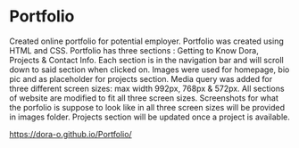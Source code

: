 # Portfolio
Created online portfolio for potential employer.
Portfolio was created using HTML and CSS.
Portfolio has three sections : Getting to Know Dora, Projects & Contact Info.
Each section is in the navigation bar and will scroll down to said section when clicked on.
Images were used for homepage, bio pic and as placeholder for projects section.
Media query was added for three different screen sizes: max width 992px, 768px & 572px.
All sections of website are modified to fit all three screen sizes.
Screenshots for what the porfolio is suppose to look like in all three screen sizes will be provided in images folder.
Projects section will be updated once a project is available.

https://dora-o.github.io/Portfolio/
